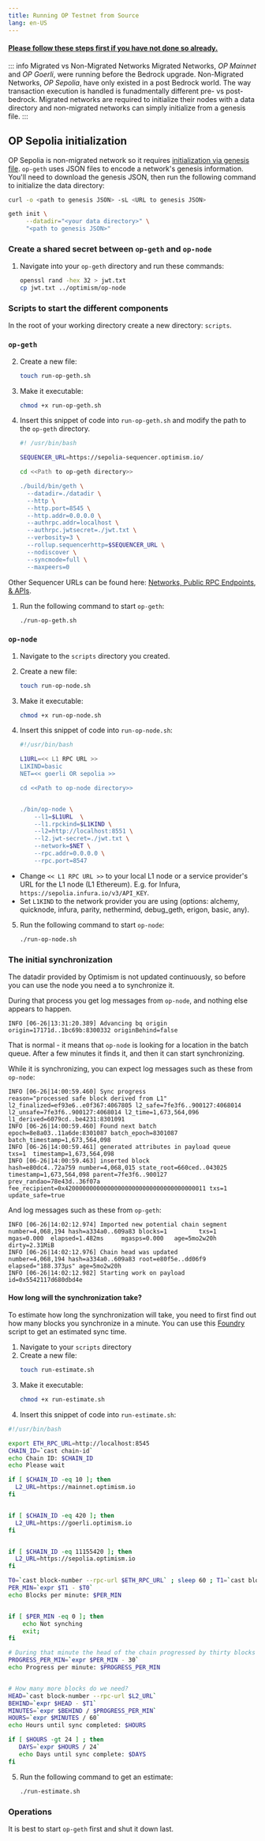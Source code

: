 ```yaml
---
title: Running OP Testnet from Source
lang: en-US
---
```


#### [Please follow these steps first if you have not done so already.](./intro.md)

::: info Migrated vs Non-Migrated Networks
Migrated Networks, *OP Mainnet* and *OP Goerli*, were running before the Bedrock upgrade. Non-Migrated Networks, *OP Sepolia*, have only existed in a post Bedrock world. The way transaction execution is handled is funadmentally different pre- vs post-bedrock. Migrated networks are required to initialize their nodes with a data directory and non-migrated networks can simply initialize from a genesis file.
:::

## OP Sepolia initialization

OP Sepolia is non-migrated network so it requires [initialization via genesis file](../bedrock/node-operator-guide.md/#initialization-via-genesis-file). `op-geth` uses JSON files to encode a network's genesis information. You'll need to download the genesis JSON, then run the following command to initialize the data directory:

```bash
curl -o <path to genesis JSON> -sL <URL to genesis JSON>

geth init \
	 --datadir="<your data directory>" \
	 "<path to genesis JSON>"
```

### Create a shared secret between `op-geth` and `op-node`

1. Navigate into your `op-geth` directory and run these commands:

   ```sh
   openssl rand -hex 32 > jwt.txt
   cp jwt.txt ../optimism/op-node
   ```

### Scripts to start the different components

In the root of your working directory create a new directory: `scripts`.

### `op-geth`


2. Create a new file: 
   ```sh
   touch run-op-geth.sh
   ```

3. Make it executable: 
   ```sh
   chmod +x run-op-geth.sh
   ```

4. Insert this snippet of code into `run-op-geth.sh` and modify the path to the `op-geth` directory.

    ```sh
    #! /usr/bin/bash

    SEQUENCER_URL=https://sepolia-sequencer.optimism.io/

    cd <<Path to op-geth directory>>

    ./build/bin/geth \
      --datadir=./datadir \
      --http \
      --http.port=8545 \
      --http.addr=0.0.0.0 \
      --authrpc.addr=localhost \
      --authrpc.jwtsecret=./jwt.txt \
      --verbosity=3 \
      --rollup.sequencerhttp=$SEQUENCER_URL \
      --nodiscover \
      --syncmode=full \
      --maxpeers=0
    ```

Other Sequencer URLs can be found here: [Networks, Public RPC Endpoints, & APIs](../../useful-tools/networks.md).

1. Run the following command to start `op-geth`:
   
   ```bash
   ./run-op-geth.sh
   ```

### `op-node`

1. Navigate to the `scripts` directory you created.
   
2. Create a new file: 
   ```sh
   touch run-op-node.sh
   ```
3. Make it executable: 
   ```sh
   chmod +x run-op-node.sh
   ```
4. Insert this snippet of code into `run-op-node.sh`:
   
    ```sh
    #!/usr/bin/bash

    L1URL=<< L1 RPC URL >>
    L1KIND=basic
    NET=<< goerli OR sepolia >>

    cd <<Path to op-node directory>>


    ./bin/op-node \
        --l1=$L1URL  \
        --l1.rpckind=$L1KIND \
        --l2=http://localhost:8551 \
        --l2.jwt-secret=./jwt.txt \
        --network=$NET \
        --rpc.addr=0.0.0.0 \
        --rpc.port=8547

    ```     


- Change `<< L1 RPC URL >>` to your local L1 node or a service provider's URL for the L1 node (L1 Ethereum). E.g. for Infura, `https://sepolia.infura.io/v3/API_KEY`.
- Set `L1KIND` to the network provider you are using (options: alchemy, quicknode, infura, parity, nethermind, debug_geth, erigon, basic, any).

5. Run the following command to start `op-node`:
   
    ```bash
    ./run-op-node.sh
    ```

### The initial synchronization

The datadir provided by Optimism is not updated continuously, so before you can use the node you need a to synchronize it.

During that process you get log messages from `op-node`, and nothing else appears to happen.

```
INFO [06-26|13:31:20.389] Advancing bq origin                      origin=17171d..1bc69b:8300332 originBehind=false
```

That is normal - it means that `op-node` is looking for a location in the batch queue. 
After a few minutes it finds it, and then it can start synchronizing.

While it is synchronizing, you can expect log messages such as these from `op-node`:

```
INFO [06-26|14:00:59.460] Sync progress                            reason="processed safe block derived from L1" l2_finalized=ef93e6..e0f367:4067805 l2_safe=7fe3f6..900127:4068014 l2_unsafe=7fe3f6..900127:4068014 l2_time=1,673,564,096 l1_derived=6079cd..be4231:8301091
INFO [06-26|14:00:59.460] Found next batch                         epoch=8e8a03..11a6de:8301087 batch_epoch=8301087 batch_timestamp=1,673,564,098
INFO [06-26|14:00:59.461] generated attributes in payload queue    txs=1  timestamp=1,673,564,098
INFO [06-26|14:00:59.463] inserted block                           hash=e80dc4..72a759 number=4,068,015 state_root=660ced..043025 timestamp=1,673,564,098 parent=7fe3f6..900127 prev_randao=78e43d..36f07a fee_recipient=0x4200000000000000000000000000000000000011 txs=1  update_safe=true
```

And log messages such as these from `op-geth`:

```
INFO [06-26|14:02:12.974] Imported new potential chain segment     number=4,068,194 hash=a334a0..609a83 blocks=1         txs=1         mgas=0.000  elapsed=1.482ms     mgasps=0.000   age=5mo2w20h dirty=2.31MiB
INFO [06-26|14:02:12.976] Chain head was updated                   number=4,068,194 hash=a334a0..609a83 root=e80f5e..dd06f9 elapsed="188.373µs" age=5mo2w20h
INFO [06-26|14:02:12.982] Starting work on payload                 id=0x5542117d680dbd4e
```

#### How long will the synchronization take?

To estimate how long the synchronization will take, you need to first find out how many blocks you synchronize in a minute. You can use this [Foundry](https://book.getfoundry.sh/) script to get an estimated sync time.

1. Navigate to your `scripts` directory
2. Create a new file: 
   ```sh
   touch run-estimate.sh
   ```
3. Make it executable: 
   ```sh
   chmod +x run-estimate.sh
   ```
4. Insert this snippet of code into `run-estimate.sh`:
  
```sh
#!/usr/bin/bash

export ETH_RPC_URL=http://localhost:8545
CHAIN_ID=`cast chain-id`
echo Chain ID: $CHAIN_ID
echo Please wait

if [ $CHAIN_ID -eq 10 ]; then
  L2_URL=https://mainnet.optimism.io
fi


if [ $CHAIN_ID -eq 420 ]; then
  L2_URL=https://goerli.optimism.io
fi


if [ $CHAIN_ID -eq 11155420 ]; then
  L2_URL=https://sepolia.optimism.io
fi

T0=`cast block-number --rpc-url $ETH_RPC_URL` ; sleep 60 ; T1=`cast block-number --rpc-url $ETH_RPC_URL`
PER_MIN=`expr $T1 - $T0`
echo Blocks per minute: $PER_MIN


if [ $PER_MIN -eq 0 ]; then
    echo Not synching
    exit;
fi

# During that minute the head of the chain progressed by thirty blocks
PROGRESS_PER_MIN=`expr $PER_MIN - 30`
echo Progress per minute: $PROGRESS_PER_MIN


# How many more blocks do we need?
HEAD=`cast block-number --rpc-url $L2_URL`
BEHIND=`expr $HEAD - $T1`
MINUTES=`expr $BEHIND / $PROGRESS_PER_MIN`
HOURS=`expr $MINUTES / 60`
echo Hours until sync completed: $HOURS

if [ $HOURS -gt 24 ] ; then
   DAYS=`expr $HOURS / 24`
   echo Days until sync complete: $DAYS
fi
```  

5. Run the following command to get an estimate:
   ```sh
   ./run-estimate.sh
   ```  

### Operations

It is best to start `op-geth` first and shut it down last.